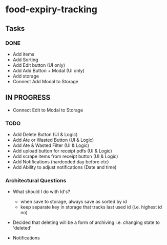 # food-expiry-tracking

## Tasks

### DONE
- Add items
- Add Sorting
- Add Edit button (UI only)
- Add Add Button + Modal (UI only)
- Add storage
- Connect Add Modal to Storage

## IN PROGRESS
- Connect Edit to Modal to Storage


### TODO

- Add Delete Button (UI & Logic)
- Add Ate or Wasted Button (UI & Logic)
- Add Ate & Wasted Filter (UI & Logic)
- Add upload button for receipt pdfs (UI & Logic)
- Add scrape items from receipt button (UI & Logic)
- Add Notifications (hardcoded day before etc)
- Add Ability to adjust notifications (Date and time)


### Architectural Questions

- What should I do with Id's?
  - when save to storage, always save as sorted by id
  - keep separate key in storage that tracks last used id (i.e. highest id no)
- Decided that deleting will be a form of archiving i.e. changing state to 'deleted'

- Notifications